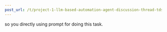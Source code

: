 ```yaml
---
post_url: /t/project-1-llm-based-automation-agent-discussion-thread-tds-jan-2025/164277/530
---
```

so you directly using prompt for doing this task.